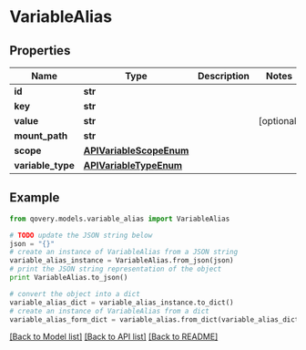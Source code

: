 # VariableAlias


## Properties
Name | Type | Description | Notes
------------ | ------------- | ------------- | -------------
**id** | **str** |  | 
**key** | **str** |  | 
**value** | **str** |  | [optional] 
**mount_path** | **str** |  | 
**scope** | [**APIVariableScopeEnum**](APIVariableScopeEnum.md) |  | 
**variable_type** | [**APIVariableTypeEnum**](APIVariableTypeEnum.md) |  | 

## Example

```python
from qovery.models.variable_alias import VariableAlias

# TODO update the JSON string below
json = "{}"
# create an instance of VariableAlias from a JSON string
variable_alias_instance = VariableAlias.from_json(json)
# print the JSON string representation of the object
print VariableAlias.to_json()

# convert the object into a dict
variable_alias_dict = variable_alias_instance.to_dict()
# create an instance of VariableAlias from a dict
variable_alias_form_dict = variable_alias.from_dict(variable_alias_dict)
```
[[Back to Model list]](../README.md#documentation-for-models) [[Back to API list]](../README.md#documentation-for-api-endpoints) [[Back to README]](../README.md)


